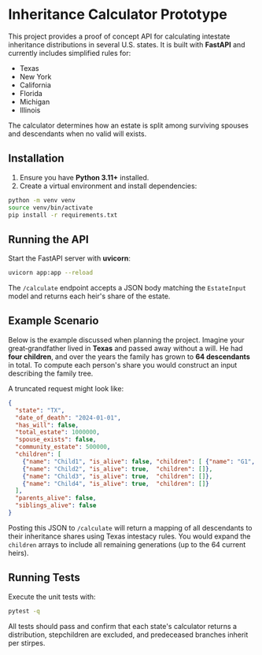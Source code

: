 # Inheritance Calculator Prototype

This project provides a proof of concept API for calculating intestate inheritance distributions in several U.S. states.  It is built with **FastAPI** and currently includes simplified rules for:

- Texas
- New York
- California
- Florida
- Michigan
- Illinois

The calculator determines how an estate is split among surviving spouses and descendants when no valid will exists.

## Installation

1. Ensure you have **Python 3.11+** installed.
2. Create a virtual environment and install dependencies:

```bash
python -m venv venv
source venv/bin/activate
pip install -r requirements.txt
```

## Running the API

Start the FastAPI server with **uvicorn**:

```bash
uvicorn app:app --reload
```

The `/calculate` endpoint accepts a JSON body matching the `EstateInput` model and returns each heir's share of the estate.

## Example Scenario

Below is the example discussed when planning the project.  Imagine your great‑grandfather lived in **Texas** and passed away without a will.  He had **four children**, and over the years the family has grown to **64 descendants** in total.  To compute each person's share you would construct an input describing the family tree.

A truncated request might look like:

```json
{
  "state": "TX",
  "date_of_death": "2024-01-01",
  "has_will": false,
  "total_estate": 1000000,
  "spouse_exists": false,
  "community_estate": 500000,
  "children": [
    {"name": "Child1", "is_alive": false, "children": [ {"name": "G1", "is_alive": true, "children": []} ]},
    {"name": "Child2", "is_alive": true,  "children": []},
    {"name": "Child3", "is_alive": true,  "children": []},
    {"name": "Child4", "is_alive": true,  "children": []}
  ],
  "parents_alive": false,
  "siblings_alive": false
}
```

Posting this JSON to `/calculate` will return a mapping of all descendants to their inheritance shares using Texas intestacy rules.  You would expand the `children` arrays to include all remaining generations (up to the 64 current heirs).

## Running Tests

Execute the unit tests with:

```bash
pytest -q
```

All tests should pass and confirm that each state's calculator returns a distribution, stepchildren are excluded, and predeceased branches inherit per stirpes.

